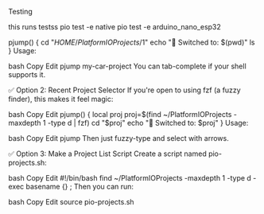 Testing 

this runs testss
pio test -e native
pio test -e arduino_nano_esp32



pjump() {
    cd "$HOME/PlatformIOProjects/$1"
    echo "🔁 Switched to: $(pwd)"
    ls
}
Usage:

bash
Copy
Edit
pjump my-car-project
You can tab-complete if your shell supports it.

✅ Option 2: Recent Project Selector
If you're open to using fzf (a fuzzy finder), this makes it feel magic:

bash
Copy
Edit
pjump() {
    local proj
    proj=$(find ~/PlatformIOProjects -maxdepth 1 -type d | fzf)
    cd "$proj"
    echo "🔁 Switched to: $proj"
}
Usage:

bash
Copy
Edit
pjump
Then just fuzzy-type and select with arrows.

✅ Option 3: Make a Project List Script
Create a script named pio-projects.sh:

bash
Copy
Edit
#!/bin/bash
find ~/PlatformIOProjects -maxdepth 1 -type d -exec basename {} \;
Then you can run:

bash
Copy
Edit
source pio-projects.sh
